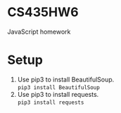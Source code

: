 # CS435HW6
JavaScript homework

# Setup
1. Use pip3 to install BeautifulSoup.\
`pip3 install BeautifulSoup`
2. Use pip3 to install requests.\
`pip3 install requests`
 
